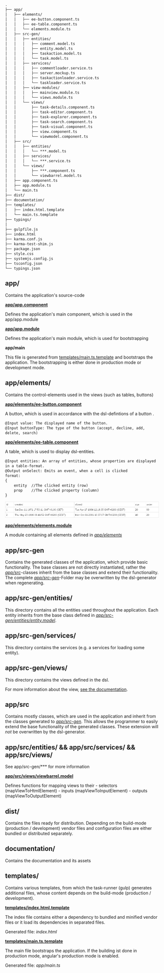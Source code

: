 ```
.
├── app/
│   ├── elements/
│   │   ├── ee-button.component.ts
│   │   ├── ee-table.component.ts
│   │   └── elements.module.ts
│   ├── src-gen/
│   │   ├── entities/
│   │   │   ├── comment.model.ts
│   │   │   ├── entity.model.ts
│   │   │   ├── taskaction.model.ts
│   │   │   └── task.model.ts
│   │   ├── services/
│   │   │   ├── commentloader.service.ts
│   │   │   ├── server.mockup.ts
│   │   │   ├── taskactionloader.service.ts
│   │   │   └── taskloader.service.ts
│   │   ├── view-modules/
│   │   │   ├── mainview.module.ts
│   │   │   └── views.module.ts
│   │   └── views/
│   │       ├── task-details.component.ts
│   │       ├── task-editor.component.ts
│   │       ├── task-explorer.component.ts
│   │       ├── task-search.component.ts
│   │       ├── task-visual.component.ts
│   │       ├── view.component.ts
│   │       └── viewmodel.component.ts
│   ├── src/
│   │   ├── entities/
│   │   │   └── ***.model.ts
│   │   ├── services/
│   │   │   └── ***.service.ts
│   │   └── views/
│   │       ├── ***.component.ts
│   │       └── viewbarrel.model.ts
│   ├── app.component.ts
│   ├── app.module.ts
│   └── main.ts
├── dist/
├── documentation/
├── templates/
│   ├── index.html.template
│   └── main.ts.template
├── typings/
│
├── gulpfile.js
├── index.html
├── karma.conf.js
├── karma-test-shim.js
├── package.json
├── style.css
├── systemjs.config.js
├── tsconfig.json
└── typings.json
```

## app/

Contains the application's source-code

**[app/app.component](/app/app.component.ts)**

Defines the application's main component, which is used in the app/app.module

**[app/app.module](/app/app.module.ts)**

Defines the application's main module, which is used for bootstrapping

**app/main**

This file is generated from [templates/main.ts.template](/templates/main.ts.template) and bootstraps the application. The bootstrapping is either done in production mode or development mode.

## app/elements/

Contains the control-elements used in the views (such as tables, buttons)

**[app/elements/ee-button.component](/app/elements/ee-button.component.ts)**

A button, which is used in accordance with the dsl-defintions of a button .

```
@Input value: The displayed name of the button.
@Input buttonType: The type of the button (accept, decline, add, delete, search)
```

**[app/elements/ee-table.component](/app/elements/ee-table.component.ts)**

A table, which is used to display dsl-entities.

```
@Input entities: An array of entities, whose properties are displayed in a table-format.
@Output onSelect: Emits an event, when a cell is clicked
format:
{
	entity	//The clicked entity (row)
	prop	//The clicked property (column)
}
```

![Table example](/documentation/assets/table.png)

**[app/elements/elements.module](/app/elements/elements.module.ts)**

A module containing all elements defined in *[app/elements](/app/elements)*

## app/src-gen

Contains the generated classes of the application, which provide basic functionality. The base classes are not directly instantiated, rather the *[app/src](/app/src)*-classes inherit from the base classes and extend their functionality. The complete *[app/src-gen](/app/src-gen)*-Folder may be overwritten by the dsl-generator when regenerating.

## app/src-gen/entities/

This directory contains all the entities used throughout the application. Each entity inherits from the base class defined in *[app/src-gen/entities/entity.model](/app/src-gen/entities/entity.model.ts)*.

## app/src-gen/services/

This directory contains the services (e.g. a services for loading some entity).

## app/src-gen/views/

This directory contains the views defined in the dsl.

For more information about the view, [see the documentation](/documentation/DOCUMENTATION.md#Views).

## app/src

Contains mostly classes, which are used in the application and inherit from the classes generated to *[app/src-gen](/app/src-gen)*. This allows the programmer to easily extend the base functionality of the generated classes. These extension will _not_ be overwritten by the dsl-generator.

## app/src/entities/ && app/src/services/ && app/src/views/

See app/src-gen/*** for more information

**[app/src/views/viewbarrel.model](/app/src/views/viewbarrel.model.ts)**

Defines functions for mapping views to their
	- selectors (mapViewToHtmlElement)
	- inputs (mapViewToInputElement)
	- outputs (mapViewToOutputElement)

## dist/

Contains the files ready for distribution. Depending on the build-mode (production / development) vendor files and configuration files are either bundled or distributed separately.

## documentation/

Contains the documentation and its assets

## templates/

Contains various templates, from which the task-runner (gulp) generates additional files, whose content depends on the build-mode (production / development).

**[templates/index.html.template](/templates/index.html.template)**

The index file contains either a dependency to bundled and minified vendor files or it load its dependencies in separated files.

Generated file: *index.html*

**[templates/main.ts.template](/templates/main.ts.template)**

The main file bootstraps the application. If the building ist done in production mode, angular's production mode is enabled.

Generated file: *app/main.ts*
